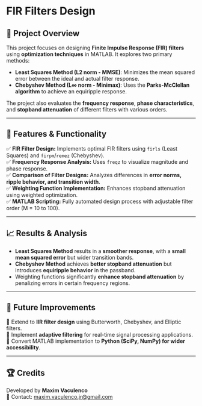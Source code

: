 # **FIR Filters Design**  

## 📌 **Project Overview**  
This project focuses on designing **Finite Impulse Response (FIR) filters** using **optimization techniques** in MATLAB. It explores two primary methods:

- **Least Squares Method (L2 norm - MMSE)**: Minimizes the mean squared error between the ideal and actual filter response.  
- **Chebyshev Method (L∞ norm - Minimax)**: Uses the **Parks-McClellan algorithm** to achieve an equiripple response.  

The project also evaluates the **frequency response**, **phase characteristics**, and **stopband attenuation** of different filters with various orders.  

---  

## 📂 **Features & Functionality**  
✅ **FIR Filter Design:** Implements optimal FIR filters using `firls` (Least Squares) and `firpm`/`remez` (Chebyshev).  
✅ **Frequency Response Analysis:** Uses `freqz` to visualize magnitude and phase response.  
✅ **Comparison of Filter Designs:** Analyzes differences in **error norms, ripple behavior, and transition width**.  
✅ **Weighting Function Implementation:** Enhances stopband attenuation using weighted optimization.  
✅ **MATLAB Scripting:** Fully automated design process with adjustable filter order (M = 10 to 100).  

---  

## 📈 **Results & Analysis**  
- **Least Squares Method** results in a **smoother response**, with a **small mean squared error** but wider transition bands.  
- **Chebyshev Method** achieves **better stopband attenuation** but introduces **equiripple behavior** in the passband.  
- Weighting functions significantly **enhance stopband attenuation** by penalizing errors in certain frequency regions.  

---  

## 🚀 **Future Improvements**  
🔹 Extend to **IIR filter design** using Butterworth, Chebyshev, and Elliptic filters.  
🔹 Implement **adaptive filtering** for real-time signal processing applications.  
🔹 Convert MATLAB implementation to **Python (SciPy, NumPy) for wider accessibility**.  

---  

## 🏆 **Credits**  
Developed by **Maxim Vaculenco**  
📧 Contact: maxim.vaculenco.jr@gmail.com  
